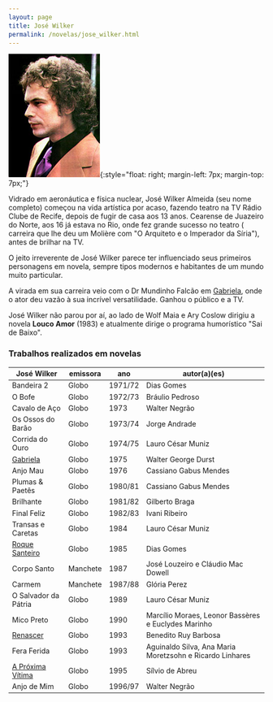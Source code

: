 ```yaml
---
layout: page
title: José Wilker
permalink: /novelas/jose_wilker.html
---
```


![José Wilker](/novelas/img/jose_wilker.jpg){:style="float: right; margin-left: 7px; margin-top: 7px;"} 

Vidrado em aeronáutica e física nuclear, José Wilker Almeida (seu nome completo) começou na vida artística por acaso, fazendo teatro na TV Rádio Clube de Recife, depois de fugir de casa aos 13 anos. Cearense de Juazeiro do Norte, aos 16 já estava no Rio, onde fez grande sucesso no teatro ( carreira que lhe deu um Molière com "O Arquiteto e o Imperador da Síria"), antes de brilhar na TV.

O jeito irreverente de José Wilker parece ter influenciado seus primeiros personagens em novela, sempre tipos modernos e habitantes de um mundo muito particular.

A virada em sua carreira veio com o Dr Mundinho Falcão em [Gabriela](/novelas/gabriela.html), onde o ator deu vazão à sua incrível versatilidade. Ganhou o público e a TV.

José Wilker não parou por aí, ao lado de Wolf Maia e Ary Coslow dirigiu a novela **Louco Amor** (1983) e atualmente dirige o programa humorístico "Sai de Baixo".

### Trabalhos realizados em novelas

José Wilker | emissora | ano | autor(a)(es)
----------- | -------- | --- | ------------
Bandeira 2 | Globo | 1971/72 | Dias Gomes
O Bofe | Globo | 1972/73 | Bráulio Pedroso
Cavalo de Aço | Globo | 1973 | Walter Negrão
Os Ossos do Barão | Globo | 1973/74 | Jorge Andrade
Corrida do Ouro | Globo | 1974/75 | Lauro César Muniz
[Gabriela](/novelas/gabriela.html) | Globo | 1975 | Walter George Durst
Anjo Mau | Globo | 1976 | Cassiano Gabus Mendes
Plumas & Paetês | Globo | 1980/81 | Cassiano Gabus Mendes
Brilhante | Globo | 1981/82 | Gilberto Braga
Final Feliz | Globo | 1982/83 | Ivani Ribeiro
Transas e Caretas | Globo | 1984 | Lauro César Muniz
[Roque Santeiro](/novelas/roque_santeiro.html) | Globo | 1985 | Dias Gomes
Corpo Santo | Manchete | 1987 | José Louzeiro e Cláudio Mac Dowell
Carmem | Manchete | 1987/88 | Glória Perez
O Salvador da Pátria | Globo | 1989 | Lauro César Muniz
Mico Preto | Globo | 1990 | Marcílio Moraes, Leonor Bassères e Euclydes Marinho
[Renascer](/novelas/renascer.html) | Globo | 1993 | Benedito Ruy Barbosa
Fera Ferida | Globo | 1993 | Aguinaldo Silva, Ana Maria Moretzsohn e Ricardo Linhares
[A Próxima Vítima](/novelas/a_proxima_vitima.html) | Globo | 1995 | Sílvio de Abreu
Anjo de Mim | Globo | 1996/97 | Walter Negrão
